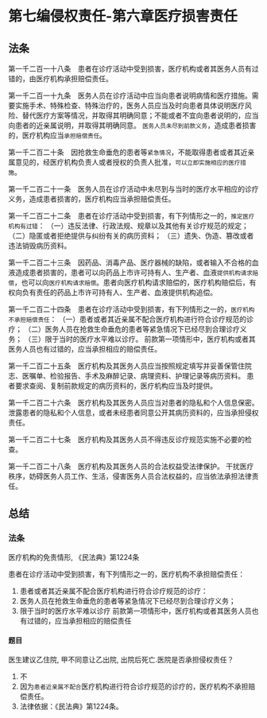 # 第七编侵权责任-第六章医疗损害责任

## 法条
第一千二百一十八条　患者在诊疗活动中受到损害，医疗机构或者其医务人员有过错的，由医疗机构承担赔偿责任。

第一千二百一十九条　医务人员在诊疗活动中应当向患者说明病情和医疗措施。需要实施手术、特殊检查、特殊治疗的，医务人员应当及时向患者具体说明医疗风险、替代医疗方案等情况，并取得其明确同意；不能或者不宜向患者说明的，应当向患者的近亲属说明，并取得其明确同意。
`医务人员未尽到前款义务`，造成患者损害的，医疗机构应当`承担赔偿责任`。

第一千二百二十条　因抢救生命垂危的患者等`紧急情况`，不能取得患者或者其近亲属意见的，经医疗机构负责人或者授权的负责人批准，`可以立即实施相应的医疗措施`。

第一千二百二十一条　医务人员在诊疗活动中未尽到与当时的医疗水平相应的诊疗义务，造成患者损害的，医疗机构应当承担赔偿责任。

第一千二百二十二条　患者在诊疗活动中受到损害，有下列情形之一的，`推定医疗机构有过错`：
（一）违反法律、行政法规、规章以及其他有关诊疗规范的规定；
（二）隐匿或者拒绝提供与纠纷有关的病历资料；
（三）遗失、伪造、篡改或者违法销毁病历资料。

第一千二百二十三条　因药品、消毒产品、医疗器械的缺陷，或者输入不合格的血液造成患者损害的，患者可以向药品上市许可持有人、生产者、血液`提供机构请求赔偿`，也可以向`医疗机构请求赔偿`。患者向医疗机构请求赔偿的，医疗机构赔偿后，有权向负有责任的药品上市许可持有人、生产者、血液提供机构追偿。

第一千二百二十四条　患者在诊疗活动中受到损害，有下列情形之一的，`医疗机构不承担赔偿责任`：
（一）患者或者其近亲属不配合医疗机构进行符合诊疗规范的诊疗；
（二）医务人员在抢救生命垂危的患者等紧急情况下已经尽到合理诊疗义务；
（三）限于当时的医疗水平难以诊疗。
前款第一项情形中，医疗机构或者其医务人员也有过错的，应当承担相应的赔偿责任。

第一千二百二十五条　医疗机构及其医务人员应当按照规定填写并妥善保管住院志、医嘱单、检验报告、手术及麻醉记录、病理资料、护理记录等病历资料。
患者要求查阅、复制前款规定的病历资料的，医疗机构应当及时提供。

第一千二百二十六条　医疗机构及其医务人员应当对患者的隐私和个人信息保密。泄露患者的隐私和个人信息，或者未经患者同意公开其病历资料的，应当承担侵权责任。

第一千二百二十七条　医疗机构及其医务人员不得违反诊疗规范实施不必要的检查。

第一千二百二十八条　医疗机构及其医务人员的合法权益受法律保护。
干扰医疗秩序，妨碍医务人员工作、生活，侵害医务人员合法权益的，应当依法承担法律责任。

## 总结


### 法条
医疗机构的免责情形, 《民法典》第1224条

患者在诊疗活动中受到损害，有下列情形之一的，医疗机构不承担赔偿责任：
1. 患者或者其近亲属不配合医疗机构进行符合诊疗规范的诊疗：
2. 医务人员在抢救生命垂危的患者等紧急情况下已经尽到合理诊疗义务；
3. 限于当时的医疗水平难以诊疗
前款第一项情形中，医疗机构或者其医务人员也有过错的，应当承担相应的赔偿责任

#### 题目
医生建议乙住院, 甲不同意让乙出院, 出院后死亡.医院是否承担侵权责任？
1. 不
2. 因为`患者近亲属不配合`医疗机构进行符合诊疗规范的诊疗的，医疗机构不承担赔偿责任。
3. 法律依据：《民法典》第1224条。


